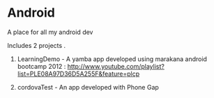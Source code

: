 Android
=======

A place for all my android dev

Includes 2 projects .

1) LearningDemo - A yamba app developed using marakana android bootcamp 2012 : http://www.youtube.com/playlist?list=PLE08A97D36D5A255F&feature=plcp

2) cordovaTest - An app developed with Phone Gap
